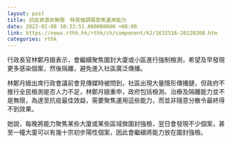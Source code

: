 ```yaml
---
layout: post
title: 抗疫資源非無限　特首強調需聚焦運用能力
date: 2022-02-08 10:33:51.000000000 +08:00
link: https://news.rthk.hk/rthk/ch/component/k2/1632516-20220208.htm
categories: rthk
---
```


行政長官林鄭月娥表示，會繼續聚焦圍封大廈或小區進行強制檢測，希望及早發現更多感染個案，然後隔離，避免進入社區廣泛傳播。

林鄭月娥出席行政會議前會見傳媒時被問到，社區出現大量隱形傳播鏈，但政府不推行全民檢測是否人力不足，林鄭月娥重申，政府包括檢測、治療及隔離能力並不是無限，為達至抗疫最佳效益，需要聚焦運用這些能力，而並非隨意分散令最終得不到效果。

她說，每晚將能力聚焦某些大廈或某些區域做圍封強檢，翌日會發現不少個案，甚至一幢大廈可以有幾十宗初步陽性個案，因此會繼續將能力放在圍封強檢。
